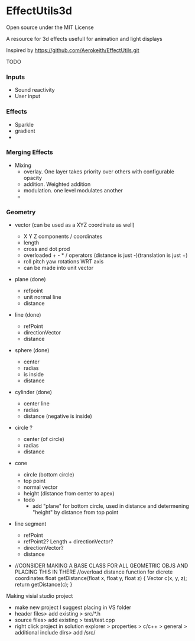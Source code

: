# EffectUtils3d
Open source under the MIT License

A resource for 3d effects usefull for animation and light displays

Inspired by https://github.com/Aerokeith/EffectUtils.git

TODO
### Inputs
- Sound reactivity
- User input
### Effects
- Sparkle
- gradient
- 
### Merging Effects
- Mixing
    - overlay. One layer takes priority over others with configurable opacity
    - addition. Weighted addition
    - modulation. one level modulates another
    -
### Geometry
- vector (can be used as a XYZ coordinate as well)
    - X Y Z components / coordinates
    - length
    - cross and dot prod
    - overloaded + - * / operators  (distance is just -)(translation is just +)
    - roll pitch yaw rotations WRT axis
    - can be made into unit vector
- plane (done)
    - refpoint
    - unit normal line
    - distance
- line (done)
    - refPoint
    - directionVector
    - distance
- sphere (done)
    - center
    - radias
    - is inside
    - distance
- cylinder (done)
    - center line
    - radias
    - distance (negative is inside)
 
- circle ?
    - center (of circle)
    - radias
    - distance
- cone
    - circle (bottom circle)
    - top point
    - normal vector
    - height (distance from center to apex)
    - todo
        - add "plane" for bottom circle, used in distance and determening "height" by distance from top point
- line segment
    - refPoint
    - refPoint2? Length + directionVector?
    - directionVector?
    - distance




- //CONSIDER MAKING A BASE CLASS FOR ALL GEOMETRIC OBJS AND PLACING THIS IN THERE
    //overload distance function for dicrete coordinates
    float getDistance(float x, float y, float z) {
        Vector c(x, y, z);
        return getDistance(c);
    }


Making visial studio project
- make new project I suggest placing in VS folder
- header files> add existing > src/\*.h
- source files> add existing > test/test.cpp
- right click project in solution explorer > properties > c/c++ > general > additional include dirs> add /src/
